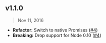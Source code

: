 ## v1.1.0
> Nov 11, 2016

- **Refactor:** Switch to native Promises  ([#4])
- **Breaking:** Drop support for Node 0.10  ([#4])

[#4]: https://github.com/fereidani/recaptcha2/pull/4